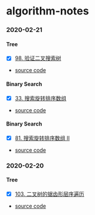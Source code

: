 # algorithm-notes

### 2020-02-21
#### Tree
- [x] [98. 验证二叉搜索树](https://leetcode-cn.com/problems/validate-binary-search-tree/)
* [source code](https://github.com/zaynme/algorithm-notes/blob/main/2021-02-21/validate-binary-search-tree.go?ts=4)

#### Binary Search
- [x] [33. 搜索旋转排序数组](https://leetcode-cn.com/problems/search-in-rotated-sorted-array/)
* [source code](https://github.com/zaynme/algorithm-notes/blob/main/2021-02-21/search-in-rotated-sorted-array.go?ts=4)
#### Binary Search
- [x] [81. 搜索旋转排序数组 II](https://leetcode-cn.com/problems/search-in-rotated-sorted-array-ii/)
* [source code](https://github.com/zaynme/algorithm-notes/blob/main/2021-02-21/search-in-rotated-sorted-array-ii.go?ts=4)


### 2020-02-20
#### Tree
- [x] [103. 二叉树的锯齿形层序遍历](https://leetcode-cn.com/problems/binary-tree-zigzag-level-order-traversal/)
* [source code](https://github.com/zaynme/algorithm-notes/blob/main/2021-02-20/binary-tree-zigzag-level-order-traversal.go?ts=4)
